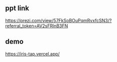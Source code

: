 ## ppt link 
https://prezi.com/view/57FkSoBOuPqmRvxfcSN3/?referral_token=AV2sFRlnB3FN
## demo 
https://iris-tap.vercel.app/
